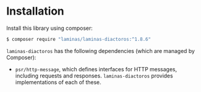 # Installation

Install this library using composer:

```bash
$ composer require "laminas/laminas-diactoros:^1.8.6"
```

`laminas-diactoros` has the following dependencies (which are managed by Composer):

- `psr/http-message`, which defines interfaces for HTTP messages, including requests and responses.
  `laminas-diactoros` provides implementations of each of these.
